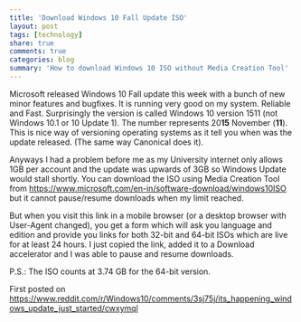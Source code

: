 ```yaml
---
title: 'Download Windows 10 Fall Update ISO'
layout: post
tags: [technology]
share: true
comments: true
categories: blog
summary: 'How to download Windows 10 ISO without Media Creation Tool'
---
```

Microsoft released Windows 10 Fall update this week with a bunch of new minor features and bugfixes. It is running very good on my system. Reliable and Fast. Surprisingly the version is called Windows 10 version 1511 (not Windows 10.1 or 10 Update 1). The number represents 20**15** November (**11**). This is nice way of versioning operating systems as it tell you when was the update released. (The same way Canonical does it).

Anyways I had a problem before me as my University internet only allows 1GB per account and the update was upwards of 3GB so Windows Update would stall shortly. You can download the ISO using Media Creation Tool from <https://www.microsoft.com/en-in/software-download/windows10ISO> but it cannot pause/resume downloads when my limit reached.

But when you visit this link in a mobile browser (or a desktop browser with User-Agent changed), you get a form which will ask you language and edition and provide you links for both 32-bit and 64-bit ISOs which are live for at least 24 hours. I just copied the link, added it to a Download accelerator and I was able to pause and resume downloads.

P.S.: The ISO counts at 3.74 GB for the 64-bit version.

First posted on <https://www.reddit.com/r/Windows10/comments/3sj75j/its_happening_windows_update_just_started/cwxymql>
